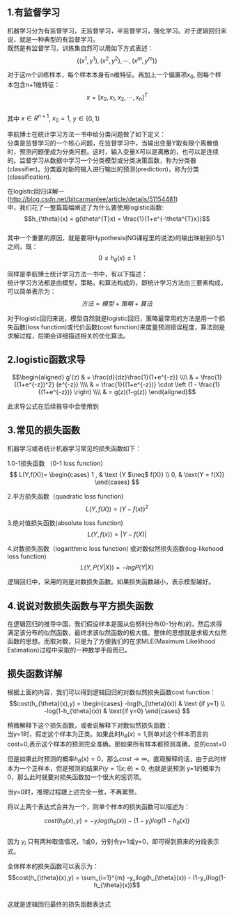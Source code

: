 ## 1.有监督学习
机器学习分为有监督学习，无监督学习，半监督学习，强化学习。对于逻辑回归来说，就是一种典型的有监督学习。  
既然是有监督学习，训练集自然可以用如下方式表述：  
$$\{(x^1,y^1),(x^2,y^2),\cdots,(x^m,y^m)\}$$  

对于这m个训练样本，每个样本本身有n维特征。再加上一个偏置项$x_0$, 则每个样本包含n+1维特征：  
$$x = [x_0,x_1,x_2,\cdots,x_n]^T$$  
其中 $x\in R^{n+1}$, $x_0=1$, $y\in\{0,1\}$  

李航博士在统计学习方法一书中给分类问题做了如下定义：  
分类是监督学习的一个核心问题，在监督学习中，当输出变量Y取有限个离散值时，预测问题便成为分类问题。这时，输入变量X可以是离散的，也可以是连续的。监督学习从数据中学习一个分类模型或分类决策函数，称为分类器(classifier)。分类器对新的输入进行输出的预测(prediction)，称为分类(classification).  

在logistic回归详解一(http://blog.csdn.net/bitcarmanlee/article/details/51154481)  
中，我们花了一整篇篇幅阐述了为什么要使用logistic函数:   
$$h_{\theta}(x) = g(\theta^{T}x) = \frac{1}{1+e^{-\theta^{T}x}}$$  
其中一个重要的原因，就是要将Hypothesis(NG课程里的说法)的输出映射到0与1之间，既：    
$$0\le h_{\theta}(x)\le 1$$  

同样是李航博士统计学习方法一书中，有以下描述：  
统计学习方法都是由模型，策略，和算法构成的，即统计学习方法由三要素构成，可以简单表示为：  
$$方法 = 模型 + 策略 + 算法$$  

对于logistic回归来说，模型自然就是logistic回归，策略最常用的方法是用一个损失函数(loss function)或代价函数(cost function)来度量预测错误程度，算法则是求解过程，后期会详细描述相关的优化算法。  

## 2.logistic函数求导
$$\begin{aligned}
g'(z) & = \frac{d}{dz}\frac{1}{1+e^{-z}} \\\\
& = \frac{1}{(1+e^{-z})^2} (e^{-z}) \\\\
& = \frac{1}{(1+e^{-z})} \cdot \left (1 - \frac{1}{(1+e^{-z})} \right) \\\\
& = g(z)(1-g(z))
\end{aligned}$$  

此求导公式在后续推导中会使用到  

## 3.常见的损失函数
机器学习或者统计机器学习常见的损失函数如下：  

1.0-1损失函数 （0-1 loss function）  
$$ L(Y,f(X))= \begin{cases} 1 , & \text {Y $\neq$ f(X)} \\ 0, & \text{Y = f(X)} \end{cases} $$  

2.平方损失函数（quadratic loss function)  
$$L(Y,f(X)) = (Y - f(x))^2$$  

3.绝对值损失函数(absolute loss function)
$$L(Y,f(x)) = |Y - f(X)|$$

4.对数损失函数（logarithmic loss function) 或对数似然损失函数(log-likehood loss function)  
$$L(Y,P(Y|X)) = -logP(Y|X)$$  

逻辑回归中，采用的则是对数损失函数。如果损失函数越小，表示模型越好。  

## 4.说说对数损失函数与平方损失函数
在逻辑回归的推导中国，我们假设样本是服从伯努利分布(0-1分布)的，然后求得满足该分布的似然函数，最终求该似然函数的极大值。整体的思想就是求极大似然函数的思想。而取对数，只是为了方便我们的在求MLE(Maximum Likelihood Estimation)过程中采取的一种数学手段而已。  

## 损失函数详解
根据上面的内容，我们可以得到逻辑回归的对数似然损失函数cost function：  
$$cost(h_{\theta}(x),y) = \begin{cases}  -log(h_{\theta}(x))  & \text {if y=1} \\ -log(1-h_{\theta}(x))  & \text{if y=0} \end{cases} $$    

稍微解释下这个损失函数，或者说解释下对数似然损失函数：    
当y=1时，假定这个样本为正类。如果此时$h_\theta(x)=1$,则单对这个样本而言的cost=0,表示这个样本的预测完全准确。那如果所有样本都预测准确，总的cost=0  

但是如果此时预测的概率$h_\theta(x)=0$，那么$cost\to\infty$。直观解释的话，由于此时样本为一个正样本，但是预测的结果$P(y=1|x;\theta) = 0$, 也就是说预测 y=1的概率为0，那么此时就要对损失函数加一个很大的惩罚项。    

当y=0时，推理过程跟上述完全一致，不再累赘。    

将以上两个表达式合并为一个，则单个样本的损失函数可以描述为：  

$$cost(h_{\theta}(x),y) = -y_ilog(h_{\theta}(x)) - (1-y_i)log(1-h_{\theta}(x))$$  
因为 $y_i$ 只有两种取值情况，1或0，分别令y=1或y=0，即可得到原来的分段表示式。  

全体样本的损失函数可以表示为：  
$$cost(h_{\theta}(x),y) = \sum_{i=1}^{m} -y_ilog(h_{\theta}(x)) - (1-y_i)log(1-h_{\theta}(x))$$  
这就是逻辑回归最终的损失函数表达式  